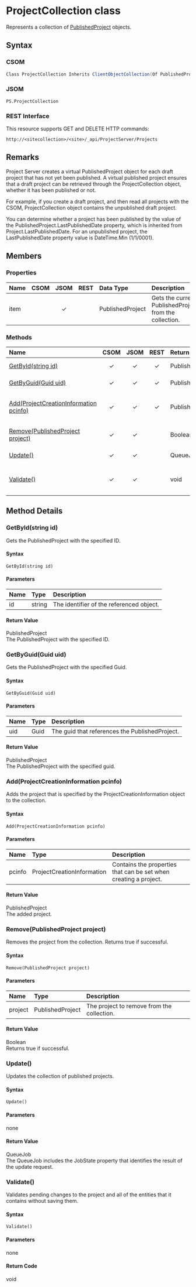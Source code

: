 # ProjectCollection class

Represents a collection of [PublishedProject](PublishedProject_Combined.md) objects.

## Syntax

### CSOM

```C#
Class ProjectCollection Inherits ClientObjectCollection(Of PublishedProject)
```

### JSOM

```
PS.ProjectCollection

```

### REST Interface

This resource supports GET and DELETE HTTP commands:

```
http://<sitecollection>/<site>/_api/ProjectServer/Projects
```

## Remarks

Project Server creates a virtual PublishedProject object for each draft project that has not yet been published. A virtual published project ensures that a draft project can be retrieved through the ProjectCollection object, whether it has been published or not.

For example, if you create a draft project, and then read all projects with the CSOM, ProjectCollection object contains the unpublished draft project. 

You can determine whether a project has been published by the value of the PublishedProject.LastPublishedDate property, which is inherited from Project.LastPublishedDate. For an unpublished project, the LastPublishedDate property value is DateTime.Min (1/1/0001).


## Members

### Properties

<!-- The following table has left-aligned columns 1,5,6; and center-aligned columns 2,3,4. -->

|**Name**|**CSOM**|**JSOM**|**REST**|**Data Type**|**Description**|
|:-----|:-----:|:-----:|:-----:|:-----|:-----|
|item| |&#x2713;| |PublishedProject|Gets the current PublishedProject from the collection.|


### Methods

|**Name**|**CSOM**|**JSOM**|**REST**|**Return Type**|**Description**|
|:-----|:-----:|:-----:|:-----:|:-----|:-----|
|[GetById(string id)](#getbyid)|&#x2713;|&#x2713;|&#x2713;|PublishedProject|Gets the PublishedProject with the specified ID.|
|[GetByGuid(Guid uid)](#getbyguid)|&#x2713;|&#x2713;|&#x2713;|PublishedProject|Gets the PublishedProject with the specified Guid.|
|[Add(ProjectCreationInformation pcinfo)](#add)|&#x2713;|&#x2713;|&#x2713;|PublishedProject|Adds the project that is specified by the ProjectCreationInformation object to the collection.|
|[Remove(PublishedProject project)](#remove)|&#x2713;|&#x2713;| |Boolean|Removes the project from the collection. Returns true if successful.|
|[Update()](#update)|&#x2713;|&#x2713;| |QueueJob|Updates the collection of published projects.|
|[Validate()](#validate)|&#x2713;|&#x2713;| |void|Validates pending changes to the project and all of the entities that it contains without saving them.|

## Method Details

### <a name="getbyid"></a>GetById(string id)

Gets the PublishedProject with the specified ID.

#### Syntax

```
GetById(string id)
```

#### Parameters

|**Name** |**Type**|**Description**|
|:------ |:----|:------ |
|id| string|The identifier of the referenced object.

#### Return Value

PublishedProject<br />
The PublishedProject with the specified ID.




### <a name="getbyguid"></a> GetByGuid(Guid uid)

Gets the PublishedProject with the specified Guid.

#### Syntax

```
GetByGuid(Guid uid)
```

#### Parameters

|**Name** |**Type**|**Description**|
|:------ |:----|:------ |
|uid| Guid|The guid that references the PublishedProject.

#### Return Value

PublishedProject<br />
The PublishedProject with the specified guid.




### <a name="add"></a> Add(ProjectCreationInformation pcinfo)

Adds the project that is specified by the ProjectCreationInformation object to the collection.

#### Syntax

```
Add(ProjectCreationInformation pcinfo)
```

#### Parameters


|**Name** |**Type**|**Description**|
|:------ |:----|:------ |
|pcinfo| ProjectCreationInformation|Contains the properties that can be set when creating a project.|

#### Return Value

PublishedProject<br />
The added project.


### <a name="remove"></a> Remove(PublishedProject project)

Removes the project from the collection. Returns true if successful.

#### Syntax

```
Remove(PublishedProject project)
```

#### Parameters

|**Name** |**Type**|**Description**|
|:------ |:----|:------ |
|project | PublishedProject |The project to remove from the collection.|

#### Return Value

Boolean<br />
Returns true if successful.


### <a name="update"></a> Update()

Updates the collection of published projects.

#### Syntax

```
Update()
```

#### Parameters

none

#### Return Value

QueueJob<br />
The QueueJob includes the JobState property that identifies the result of the update request.




### <a name="validate"></a> Validate()

Validates pending changes to the project and all of the entities that it contains without saving them.

#### Syntax

```
Validate()
```

#### Parameters

none

#### Return Code

void

